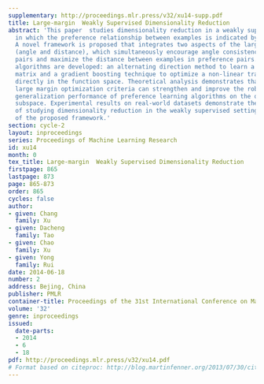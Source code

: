 ```yaml
---
supplementary: http://proceedings.mlr.press/v32/xu14-supp.pdf
title: Large-margin  Weakly Supervised Dimensionality Reduction
abstract: 'This paper  studies dimensionality reduction in a weakly supervised setting,
  in which the preference relationship between examples is indicated by weak cues.
  A novel framework is proposed that integrates two aspects of the large margin principle
  (angle and distance), which simultaneously encourage angle consistency between preference
  pairs and maximize the distance between examples in preference pairs. Two specific
  algorithms are developed: an alternating direction method to learn a linear transformation
  matrix and a gradient boosting technique to optimize a non-linear transformation
  directly in the function space. Theoretical analysis demonstrates that the proposed
  large margin optimization criteria can strengthen and improve the robustness and
  generalization performance of preference learning algorithms on the obtained low-dimensional
  subspace. Experimental results on real-world datasets demonstrate the significance
  of studying dimensionality reduction in the weakly supervised setting and the effectiveness
  of the proposed framework.'
section: cycle-2
layout: inproceedings
series: Proceedings of Machine Learning Research
id: xu14
month: 0
tex_title: Large-margin  Weakly Supervised Dimensionality Reduction
firstpage: 865
lastpage: 873
page: 865-873
order: 865
cycles: false
author:
- given: Chang
  family: Xu
- given: Dacheng
  family: Tao
- given: Chao
  family: Xu
- given: Yong
  family: Rui
date: 2014-06-18
number: 2
address: Bejing, China
publisher: PMLR
container-title: Proceedings of the 31st International Conference on Machine Learning
volume: '32'
genre: inproceedings
issued:
  date-parts:
  - 2014
  - 6
  - 18
pdf: http://proceedings.mlr.press/v32/xu14.pdf
# Format based on citeproc: http://blog.martinfenner.org/2013/07/30/citeproc-yaml-for-bibliographies/
---
```

